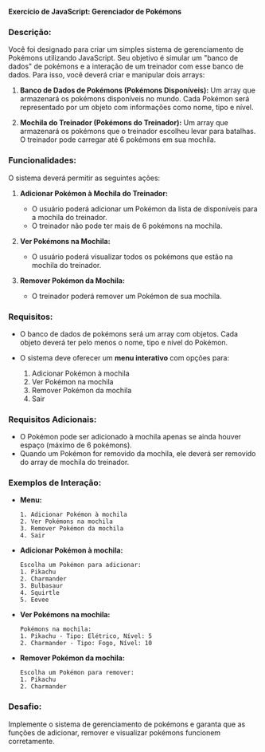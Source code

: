 **Exercício de JavaScript: Gerenciador de Pokémons**

### Descrição:
Você foi designado para criar um simples sistema de gerenciamento de Pokémons utilizando JavaScript. Seu objetivo é simular um "banco de dados" de pokémons e a interação de um treinador com esse banco de dados. Para isso, você deverá criar e manipular dois arrays:

1. **Banco de Dados de Pokémons (Pokémons Disponíveis):** Um array que armazenará os pokémons disponíveis no mundo. Cada Pokémon será representado por um objeto com informações como nome, tipo e nível.

2. **Mochila do Treinador (Pokémons do Treinador):** Um array que armazenará os pokémons que o treinador escolheu levar para batalhas. O treinador pode carregar até 6 pokémons em sua mochila.

### Funcionalidades:

O sistema deverá permitir as seguintes ações:

1. **Adicionar Pokémon à Mochila do Treinador:**
   - O usuário poderá adicionar um Pokémon da lista de disponíveis para a mochila do treinador.
   - O treinador não pode ter mais de 6 pokémons na mochila.

2. **Ver Pokémons na Mochila:**
   - O usuário poderá visualizar todos os pokémons que estão na mochila do treinador.

3. **Remover Pokémon da Mochila:**
   - O treinador poderá remover um Pokémon de sua mochila.

### Requisitos:
- O banco de dados de pokémons será um array com objetos. Cada objeto deverá ter pelo menos o nome, tipo e nível do Pokémon.

- O sistema deve oferecer um **menu interativo** com opções para:
  1. Adicionar Pokémon à mochila
  2. Ver Pokémon na mochila
  3. Remover Pokémon da mochila
  4. Sair

### Requisitos Adicionais:
- O Pokémon pode ser adicionado à mochila apenas se ainda houver espaço (máximo de 6 pokémons).
- Quando um Pokémon for removido da mochila, ele deverá ser removido do array de mochila do treinador.

### Exemplos de Interação:

- **Menu:**
  ```text
  1. Adicionar Pokémon à mochila
  2. Ver Pokémons na mochila
  3. Remover Pokémon da mochila
  4. Sair
  ```

- **Adicionar Pokémon à mochila:**
  ```text
  Escolha um Pokémon para adicionar:
  1. Pikachu
  2. Charmander
  3. Bulbasaur
  4. Squirtle
  5. Eevee
  ```

- **Ver Pokémons na mochila:**
  ```text
  Pokémons na mochila:
  1. Pikachu - Tipo: Elétrico, Nível: 5
  2. Charmander - Tipo: Fogo, Nível: 10
  ```

- **Remover Pokémon da mochila:**
  ```text
  Escolha um Pokémon para remover:
  1. Pikachu
  2. Charmander
  ```

### Desafio:
Implemente o sistema de gerenciamento de pokémons e garanta que as funções de adicionar, remover e visualizar pokémons funcionem corretamente. 

